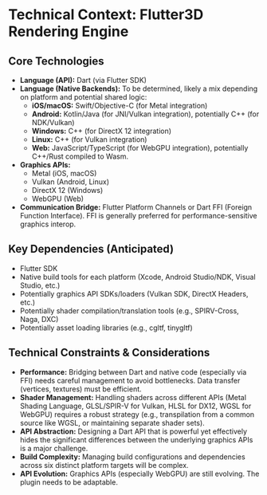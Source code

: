 # Technical Context: Flutter3D Rendering Engine

## Core Technologies

*   **Language (API):** Dart (via Flutter SDK)
*   **Language (Native Backends):** To be determined, likely a mix depending on platform and potential shared logic:
    *   **iOS/macOS:** Swift/Objective-C (for Metal integration)
    *   **Android:** Kotlin/Java (for JNI/Vulkan integration), potentially C++ (for NDK/Vulkan)
    *   **Windows:** C++ (for DirectX 12 integration)
    *   **Linux:** C++ (for Vulkan integration)
    *   **Web:** JavaScript/TypeScript (for WebGPU integration), potentially C++/Rust compiled to Wasm.
*   **Graphics APIs:**
    *   Metal (iOS, macOS)
    *   Vulkan (Android, Linux)
    *   DirectX 12 (Windows)
    *   WebGPU (Web)
*   **Communication Bridge:** Flutter Platform Channels or Dart FFI (Foreign Function Interface). FFI is generally preferred for performance-sensitive graphics interop.

## Key Dependencies (Anticipated)

*   Flutter SDK
*   Native build tools for each platform (Xcode, Android Studio/NDK, Visual Studio, etc.)
*   Potentially graphics API SDKs/loaders (Vulkan SDK, DirectX Headers, etc.)
*   Potentially shader compilation/translation tools (e.g., SPIRV-Cross, Naga, DXC)
*   Potentially asset loading libraries (e.g., cgltf, tinygltf)

## Technical Constraints & Considerations

*   **Performance:** Bridging between Dart and native code (especially via FFI) needs careful management to avoid bottlenecks. Data transfer (vertices, textures) must be efficient.
*   **Shader Management:** Handling shaders across different APIs (Metal Shading Language, GLSL/SPIR-V for Vulkan, HLSL for DX12, WGSL for WebGPU) requires a robust strategy (e.g., transpilation from a common source like WGSL, or maintaining separate shader sets).
*   **API Abstraction:** Designing a Dart API that is powerful yet effectively hides the significant differences between the underlying graphics APIs is a major challenge.
*   **Build Complexity:** Managing build configurations and dependencies across six distinct platform targets will be complex.
*   **API Evolution:** Graphics APIs (especially WebGPU) are still evolving. The plugin needs to be adaptable.